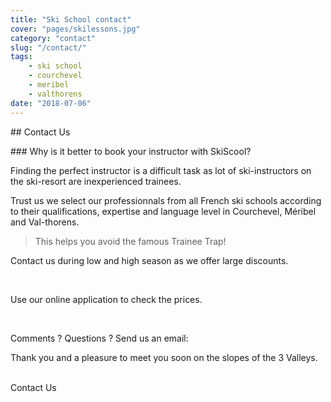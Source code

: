 ```yaml
---
title: "Ski School contact"
cover: "pages/skilessons.jpg"
category: "contact"
slug: "/contact/"
tags:
    - ski school
    - courchevel
    - meribel
    - valthorens
date: "2018-07-06"
---
```


## Contact Us

### Why is it better to book your instructor with SkiScool?

Finding the perfect instructor is a difficult task as lot of ski-instructors on the ski-resort are inexperienced trainees.

Trust us we select our professionnals from all French ski schools according to their qualifications, expertise and language level in Courchevel, Méribel and Val-thorens.

> This helps you avoid the famous Trainee Trap!

Contact us during low and high season as we offer large discounts.

<br/>

Use our online application to check the prices.

<br/>

Comments ? Questions ? Send us an email:

Thank you and a pleasure to meet you soon on the slopes of the 3 Valleys.

<br/>

<div class="center"><email href="simon_skiscoolO0Ocom">Contact Us</email></div>

<!-- ### Greetings:
            
        Thanks to Russians developpers help me to create this :

| Nicoloas Hagenov | Konstantin Tarkus |
| :-- | :-: |
| [![Nicoloas Hagenov](http://graph.facebook.com/100010587453193/picture?type=large)](https://www.facebook.com/profile.php?id=100010587453193&fref=ts) | [![Konstantin Tarkus](https://pbs.twimg.com/profile_images/916383839609675777/N2nNNxx3_400x400.jpg)](https://twitter.com/koistya?lang=fr) | -->



 
 